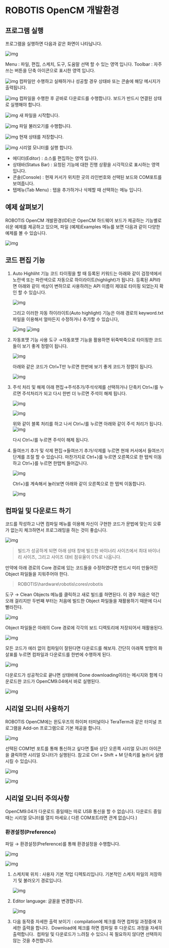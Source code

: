 # ROBOTIS OpenCM 개발환경

## 프로그램 실행

프로그램을 실행하면 다음과 같은 화면이 나타납니다.

![img](/assets/images/sw/opencm_ide/opencm_ide_039.png)

Menu :  파일, 편집, 스케치, 도구, 도움말 선택 할 수 있는 영역 입니다.
Toolbar : 자주 쓰는 버튼을 단축 아이콘으로 표시한 영역 입니다.

![img](/assets/images/sw/opencm_ide/opencm_ide_040.gif) 컴파일만 수행하고 실패하거나 성공할 경우 상태바 또는 콘솔에 해당 메시지가 출력됩니다.

![img](/assets/images/sw/opencm_ide/opencm_ide_041.gif) 컴파일을 수행한 후 곧바로 다운로드를 수행합니다. 보드가 반드시 연결된 상태로 실행해야 합니다.

![img](/assets/images/sw/opencm_ide/opencm_ide_042.gif) 새 파일을 시작합니다.

![img](/assets/images/sw/opencm_ide/opencm_ide_043.gif) 파일 불러오기를 수행합니다.

![img](/assets/images/sw/opencm_ide/opencm_ide_044.gif) 현재 상태를 저장합니다.

![img](/assets/images/sw/opencm_ide/opencm_ide_045.gif) 시리얼 모니터를 실행 합니다.

* 에디터(Editor) : 소스를 편집하는 영역 입니다.
* 상태바(Status Bar) : 요청된  기능에 대한 진행 상황을 시각적으로 표시하는 영역 입니다.
* 콘솔(Console) : 현재 커서가 위치한 곳의 라인번호와 선택된 보드와 COM포트를 보여줍니다.
* 탭메뉴(Tab Menu) : 탭을 추가하거나 삭제할 때 선택하는 메뉴 입니다.

## 예제 살펴보기

ROBOTIS OpenCM 개발환경(IDE)은 OpenCM 하드웨어 보드가 제공하는 기능별로 쉬운 예제를 제공하고 있으며, 파일 (예제)Examples 메뉴를 보면 다음과 같이 다양한 예제를 볼 수 있습니다.

![img](/assets/images/sw/opencm_ide/opencm9.04_ide2.png)

## 코드 편집 기능

1. Auto Highliht 기능
   코드 타이핑을 할 때 등록된 키워드는 아래와 같이 검정색에서 노란색 또는 파란색으로 자동으로 하이라이트(highlight)가 됩니다.
   등록된 API라면 아래와 같이 색상이 변하므로 사용하려는 API 이름이 제대로 타이핑 되었는지 확인 할 수 있습니다.

   ![img](/assets/images/sw/opencm_ide/opencm9.04_ide3.png)

   그리고 이러한 자동 하이라이트(Auto highlight) 기능은 아래 경로의 keyword.txt 파일을 이용해서 얼마든지 수정하거나 추가할 수 있습니다,

   ![img](/assets/images/sw/opencm_ide/opencm9.04_ide4.png)
   ![img](/assets/images/sw/opencm_ide/opencm9.04_ide5.png)

2. 자동포맷 기능 사용
   도구 →자동포맷 기능을 활용하면 뒤죽박죽으로 타이핑한 코드들이 보기 좋게 정렬이 됩니다.

   ![img](/assets/images/sw/opencm_ide/opencm9.04_ide6.jpg)

   아래와 같은 코드가 Ctrl+T만 누르면 한번에 보기 좋게 코드가 정렬이 됩니다.

   ![img](/assets/images/sw/opencm_ide/opencm9.04_ide7.jpg)
3. 주석 처리 및 해제
   아래 편집→주석추가/주석삭제를 선택하거나 단축키 Ctrl+/를 누르면 주석처리가 되고 다시 한번 더 누르면 주석이 해제 됩니다.

   ![img](/assets/images/sw/opencm_ide/opencm9.04_ide8.jpg)

   ![img](/assets/images/sw/opencm_ide/opencm9.04_ide9.png)

   위와 같이 블록 처리를 하고 나서 Ctrl+/를 누르면 아래와 같이 주석 처리가 됩니다.
   ![img](/assets/images/sw/opencm_ide/opencm9.04_ide10.png)

   다시 Ctrl+/를 누르면 주석이 해제 됩니다.
4. 들여쓰기 추가 및 삭제
   편집→들여쓰기 추가/삭제를 누르면 현재 커서에서 들여쓰기 단계를 조절 할 수 있습니다. 마찬가지로 Ctrl+}를 누르면 오른쪽으로 한 탭씩 이동하고 Ctrl+}를 누르면 한탭씩 들어갑니다.

   ![img](/assets/images/sw/opencm_ide/opencm9.04_ide11.jpg)

   Ctrl+}를 계속해서 눌러보면 아래와 같이 오른쪽으로 한 탭씩 이동합니다.

   ![img](/assets/images/sw/opencm_ide/opencm9.04_ide12.png)

## 컴파일 및 다운로드 하기

코드를 작성하고 나면 컴파일 메뉴를 이용해 자신이 구현한 코드가 문법에 맞는지 오류가 없는지 체크하면서 프로그래밍을 하는 것이 좋습니다.

![img](/assets/images/sw/opencm_ide/opencm9.04_ide13.png)

>빌드가 성공하게 되면 아래 상태 창에 빌드한 바이너리 사이즈에서 최대 바이너리 사이즈, 그리고 사이즈 대비 점유율이 0%로 나옵니다.

만약에 아래 경로의 Core 경로에 있는 코드들을 수정하였다면 반드시 미리 만들어진 Object 파일들을 지워주어야 한다.

> ROBOTIS\hardware\robotis\cores\robotis

도구 → Clean Objects 메뉴를 클릭하고 새로 빌드를 하면된다. 이 경우 처음은 약간 오래 걸리지만 두번째 부터는 처음에 빌드한 Object 파일들을 재활용하기 때문에 다시 빨라진다.

![img](http://support.robotis.com/ko/images/product/opencm/904/opencm9.04_27.jpg)

Object 파일들은 아래의 Core 경로에 각각의 보드 디렉토리에 저장되어서 재활용된다.

![img](/assets/images/sw/opencm_ide/opencm9.04_ide15.png)

모든 코드가 에러 없이 컴파일이 잘된다면 다운로드를 해보자. 간단히 아래쪽 방향의 화살표를 누르면 컴파일과 다운로드를 한번에 수행하게 된다.

 ![img](/assets/images/sw/opencm_ide/opencm9.04_ide16.jpg)

다운로드가 성공적으로 끝나면 상태바에 Done downloading이라는 메시지와 함께 다운로드한 코드가 OpenCM9.04에서 바로 실행된다.

![img](http://support.robotis.com/ko/images/product/opencm/904/opencm9.04_28.jpg)

## 시리얼 모니터 사용하기

ROBOTIS OpenCM에는 윈도우즈의 하이퍼 터미널이나 TeraTerm과 같은 터미널 프로그램을 Add-on 프로그램으로 기본 제공을 합니다.

![img](/assets/images/sw/opencm_ide/opencm9.04_ide19.jpg)

선택된 COM1번 포트를 통해 통신하고 싶다면 툴바 상단 오른쪽 시리얼 모니터 아이콘을 클릭하면 시리얼 모니터가 실행된다. 참고로 Ctrl + Shift + M 단축키를 눌러서 실행시킬 수 있습니다.

![img](/assets/images/sw/opencm_ide/opencm9.04_ide20.jpg)

![img](/assets/images/sw/opencm_ide/opencm9.04_ide21.jpg)

## 시리얼 모니터 주의사항

OpenCM9.04가 다운로드 중일때는 따로 USB 통신을 할 수 없습니다. 다운로드 중일 때는 시리얼 모니터를 열지 마세요.( 다른 COM포트라면 관계 없습니다.)

### 환경설정(Preference)

파일  → 환경설정(Preference)를 통해 환경설정을 수행합니다.

![img](http://support.robotis.com/ko/images/product/opencm/904/opencm9.04_29.jpg)

![img](http://support.robotis.com/ko/images/product/opencm/904/opencm9.04_30.jpg)

1. 스케치북 위치 : 사용자 기본 작업 디렉토리입니다. 기본적인 스케치 파일의 저장하기 및 불러오기 경로입니다.

   ![img](/assets/images/sw/opencm_ide/opencm9.04_ide24.png)

2. Editor language: 글꼴을 변경합니다.

   ![img](/assets/images/sw/opencm_ide/opencm9.04_ide25.png)

3. 다음 동작중 자세한 출력 보이기 : compilation에 체크를 하면 컴파일 과정중에 자세한 출력을 합니다.
​   Download에 체크를 하면 컴파일 후 다운로드 과정을 자세히 출력합니다.
​   컴파일 및 다운로드가 느려질 수 있으니 꼭 필요하지 않다면 선택하지 않는 것을 추천합니다.
